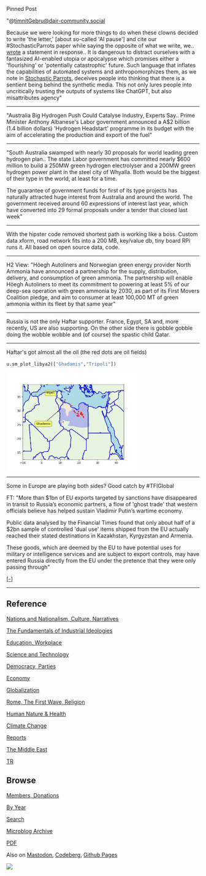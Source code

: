 Pinned Post

"@timnitGebru@dair-community.social

Because we were looking for more things to do when these clowns
decided to write 'the letter,' [about so-called 'AI pause'] and cite
our \#StochasticParrots paper while saying the opposite of what we
write, we.. [wrote](https://www.dair-institute.org/blog/letter-statement-March2023)
a statement in response.. It is dangerous to distract ourselves with a fantasized
AI-enabled utopia or apocalypse which promises either a 'flourishing' or
'potentially catastrophic' future. Such language that inflates the capabilities
of automated systems and anthropomorphizes them, as we note in [Stochastic Parrots](https://dl.acm.org/doi/abs/10.1145/3442188.3445922), 
deceives people into thinking that there is a sentient being behind the
synthetic media. This not only lures people into uncritically trusting
the outputs of systems like ChatGPT, but also misattributes agency"

---

"Australia Big Hydrogen Push Could Catalyse Industry, Experts
Say.. Prime Minister Anthony Albanese's Labor government announced a
A$2 billion (1.4 billion dollars) 'Hydrogen Headstart' programme in
its budget with the aim of accelerating the production and export of
the fuel"

---

"South Australia swamped with nearly 30 proposals for world leading
green hydrogen plan.. The state Labor government has committed nearly
$600 million to build a 250MW green hydrogen electrolyser and a 200MW
green hydrogen power plant in the steel city of Whyalla. Both would be
the biggest of their type in the world, at least for a time.

The guarantee of government funds for first of its type projects has
naturally attracted huge interest from Australia and around the
world. The government received around 60 expressions of interest last
year, which have converted into 29 formal proposals under a tender
that closed last week"

---

With the hipster code removed shortest path is working like a
boss. Custom data xform, road network fits into a 200 MB, key/value
db, tiny board RPi runs it. All based on open source data, code.

---

H2 View: "Höegh Autoliners and Norwegian green energy provider North
Ammonia have announced a partnership for the supply, distribution,
delivery, and consumption of green ammonia. The partnership will
enable Höegh Autoliners to meet its commitment to powering at least 5%
of our deep-sea operation with green ammonia by 2030, as part of its
First Movers Coalition pledge, and aim to consumer at least 100,000 MT
of green ammonia within its fleet by that same year"

---

Russia is not the only Haftar supporter. France, Egypt, SA and, more
recently, US are also supporting. On the other side there is gobble
gobble doing the wobble wobble and (of course) the spastic child
Qatar.

---

Haftar's got almost all the oil (the red dots are oil fields)

```python
u.sm_plot_libya2(["Ghadamis","Tripoli"])
```

<img width='340' src='mbl/2023/libya2.jpg'/> 

---

Some in Europe are playing both sides? Good catch by \#TFIGlobal

FT: "More than $1bn of EU exports targeted by sanctions have
disappeared in transit to Russia’s economic partners, a flow of 'ghost
trade' that western officials believe has helped sustain Vladimir
Putin’s wartime economy.

Public data analysed by the Financial Times found that only about half
of a $2bn sample of controlled 'dual use' items shipped from the EU
actually reached their stated destinations in Kazakhstan, Kyrgyzstan
and Armenia.

These goods, which are deemed by the EU to have potential uses for
military or intelligence services and are subject to export controls,
may have entered Russia directly from the EU under the pretence that
they were only passing through"

[[-]](https://www.ft.com/content/76fc91b2-3494-4022-83d0-9d6647b38e3d)

---

## Reference

[Nations and Nationalism, Culture, Narratives](0119/2013/02/nations-and-nationalism.html)

[The Fundamentals of Industrial Ideologies](0119/2011/04/fundamentals-of-industrial-ideologies.html)

[Education, Workplace](0119/2017/09/education-workplace.html)

[Science and Technology](0119/2018/09/science-technology.html)

[Democracy, Parties](0119/2016/11/democracy.html)

[Economy](2021/01/economy.html)

[Globalization](0119/2018/09/globalization.html)

[Rome, The First Wave, Religion](0119/2017/12/rome.html)

[Human Nature & Health](2020/07/human-nature.html)

[Climate Change](2022/01/climate.html)

[Reports](2021/01/reports.html)

[The Middle East](0119/2019/07/middleeast.html)

[TR](../tr/index.html)

## Browse

[Members, Donations](2022/08/members.html)

[By Year](years.html)

[Search](search.html)

[Microblog Archive](mbl/index.html)

[PDF](https://drive.google.com/uc?export=view&id=1FSi-1MnqXVq_PVTEXzzflwN8-7h92N_R)

Also on 
[Mastodon](https://masto.ai/@muratk3n),
[Codeberg](https://muratk5n.codeberg.page/en/),
[Github Pages](https://muratk5n.github.io/thirdwave/en/)

<img src='https://drive.google.com/uc?export=view&id=1zsIeciFSvlr-sWB84Tc0mfZ_NYqn9VQx'/> 




